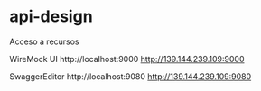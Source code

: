 # api-design


Acceso a recursos 

WireMock UI
http://localhost:9000
http://139.144.239.109:9000

SwaggerEditor
http://localhost:9080
http://139.144.239.109:9080